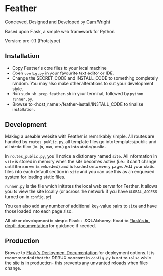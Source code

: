 # Feather
Concieved, Designed and Developed by [Cam Wright](mailto:cam.wright@gmail.com)

Based upon Flask, a simple web framework for Python.

Version: pre-0.1 (Prototype)

## Installation
* Copy Feather's core files to your local machine
* Open `config.py` in your favourite text editor or IDE.
* Change the SECRET_CODE and INSTALL_CODE to something completely random. You may also make other alterations to suit your development style.
* Run `sudo sh prep_feather.sh` in your terminal, followed by `python runner.py`.
* Browse to <host_name>/feather-install/INSTALL_CODE to finalise installation.

## Development
Making a useable website with Feather is remarkably simple. All routes are handled by `routes_public.py`, all template files go into templates/public and all static files (ie. js, css, etc.) go into static/public.

In `routes_public.py`, you'll notice a dictionary named `site`. All information in `site` is stored in memory when the site becomes active (i.e.: it can't change until the server is reloaded) and is loaded onto every page. Add your static files into each default section in `site` and you can use this as an enqueued system for loading static files.

`runner.py` is the file which initiates the local web server for Feather. It allows you to view the site locally (or across the network if you have `GLOBAL_ACCESS` turned on in `config.py`)

You can also add any number of additional key-value pairs to `site` and have those loaded into each page also.

All other development is simple Flask + SQLAlchemy. Head to [Flask's in-depth documentation](http://flask.pocoo.org/docs/) for guidance if needed.

## Production
Browse to [Flask's Deployment Documentation](http://flask.pocoo.org/docs/deploying/) for deployment options. It is recommended that the DEBUG constant in `config.py` is set to `False` while the site is in production- this prevents any unwanted reloads when files change. 
